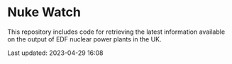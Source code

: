 # Nuke Watch

This repository includes code for retrieving the latest information available on the output of EDF nuclear power plants in the UK.

Last updated: 2023-04-29 16:08